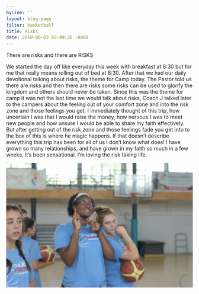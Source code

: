 ```yaml
---
byLine: ''
layout: blog-page
filter: basketball
title: Risks
date: 2018-06-03 03:49:26 -0400
---
```

There are risks and there are RISKS

We started the day off like everyday this week with breakfast at 8:30 but for me that really means rolling out of bed at 8:30. After that we had our daily devotional talking about risks, the theme for Camp today. The Pastor told us there are risks and then there are risks some risks can be used to glorify the kingdom and others should never be taken. Since this was the theme for camp it was not the last time we would talk about risks, Coach J talked later to the campers about the feeling out of your comfort zone and into the risk zone and those feelings you get. I immediately thought of this trip, how uncertain I was that I would raise the money, how nervous I was to meet new people and how unsure I would be able to share my faith effectively. But after getting out of the risk zone and those feelings fade you get into to the box of this is where he magic happens. If that doesn’t describe everything this trip has been for all of us I don’t know what does! I have grown so many relationships, and have grown in my faith so much in a few weeks, it’s been sensational. I’m loving the risk taking life.

![](/uploads/2018/06/03/DSC_0144.jpg)